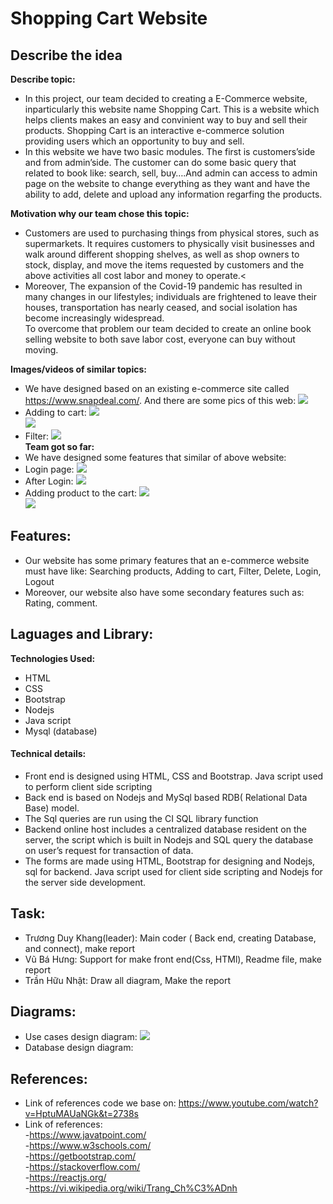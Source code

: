 # Shopping Cart Website

## Describe the idea
**Describe topic:**<br>
- In this project, our team decided to creating a E-Commerce website, inparticularly this website name Shopping Cart. This is a website which helps clients makes an easy and convinient way to buy and sell their products. Shopping Cart is an interactive e-commerce solution providing users which an opportunity to buy and sell.
- In this website we have two basic modules. The first is customers’side and from admin’side. The customer can do some basic query that related to book like: search, sell, buy….And admin can access to admin page on the website to change everything as they want and have the ability to add, delete and upload any information regarfing the products.</br>

**Motivation why our team chose this topic:**<br>
- Customers are used to purchasing things from physical stores, such as supermarkets. It requires customers to physically visit businesses and walk around different shopping shelves, as well as shop owners to stock, display, and move the items requested by customers and the above activities all cost labor and money to operate.<
- Moreover, The expansion of the Covid-19 pandemic has resulted in many changes in our lifestyles; individuals are frightened to leave their houses, transportation has nearly ceased, and social isolation has become increasingly widespread.<br>
To overcome that problem our team decided to create an online book selling website to both save labor cost, everyone can buy without moving.<br>

**Images/videos of similar topics:**<br>
  - We have designed based on an existing e-commerce site called https://www.snapdeal.com/. And there are some pics of this web: <img src="https://user-images.githubusercontent.com/71269151/172287484-5c0abd65-1c0d-4f70-8449-77f74bc678bd.png"/>
  - Adding to cart: <img src="https://user-images.githubusercontent.com/71269151/172293082-4167fb83-4228-4916-b02a-908a68e27a5f.png"/> </br>
    <img src="https://user-images.githubusercontent.com/71269151/172293117-5e350fbb-f905-47a4-8144-42677ddb6bf1.png"/> </br>
  - Filter: <img src="https://user-images.githubusercontent.com/71269151/172293129-0d8cd870-9cba-4068-a735-9651175ddb20.png"/> </br>
**Team got so far:**<br>
  - We have designed some features that similar of above website: 
  - Login page: <img src="https://user-images.githubusercontent.com/71269151/172400758-1e82f624-9c37-4de8-8568-0cd299a819ee.png"/> </br>
  - After Login:  <img src="https://user-images.githubusercontent.com/71269151/172400790-854e59e6-0374-474d-b1d3-5070306ceab0.png"/> </br>
  - Adding product to the cart: <img src="https://user-images.githubusercontent.com/71269151/172401014-b922aa3f-bb3a-474c-b6cd-d51a300c54ae.png"/> </br>
    <img src="https://user-images.githubusercontent.com/71269151/172400803-5590339f-5192-49b3-b589-5c3c48b042c6.png"/> </br>
## Features:
  -	Our website has some primary features that an e-commerce website must have like: Searching products, Adding to cart, Filter, Delete, Login, Logout
  -	Moreover, our website also have some secondary features such as: Rating, comment.

## Laguages and Library:
  **Technologies Used:**</br>
  - HTML
  - CSS
  - Bootstrap
  - Nodejs
  - Java script
  - Mysql (database) </br>
  #### Technical details:</br>
  - Front end is designed using HTML, CSS  and Bootstrap. Java script used to perform client side scripting 
  - Back end is based on Nodejs and MySql based RDB( Relational Data Base) model.
  - The Sql queries are run using the CI SQL library function
  - Backend online host includes a centralized 	database resident on the server, the script which is built  in Nodejs and SQL query the database on user’s request for transaction of data.
  - The forms are made using HTML, Bootstrap for designing and Nodejs, sql for backend. Java script used for client side scripting and Nodejs for the server side development.
## Task:
  - Trương Duy Khang(leader): Main coder ( Back end, creating Database, and connect), make report
  - Vũ Bá Hưng: Support for make front end(Css, HTMl), Readme file, make report
  - Trần Hữu Nhật: Draw all diagram, Make the report
## Diagrams:
  - Use cases design diagram:
    <img src="https://user-images.githubusercontent.com/71269151/172438208-a6bb2d6e-f401-476e-8e5d-c74eb0a1ce09.png"/> </br>
  - Database design diagram:
  
## References:
  - Link of references code we base on: https://www.youtube.com/watch?v=HptuMAUaNGk&t=2738s
  - Link of references: </br>
    -https://www.javatpoint.com/ </br>
    -https://www.w3schools.com/ </br>
    -https://getbootstrap.com/ </br>
    -https://stackoverflow.com/ </br>
    -https://reactjs.org/ </br>
    -https://vi.wikipedia.org/wiki/Trang_Ch%C3%ADnh </br>
